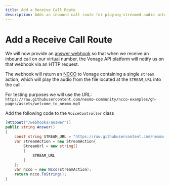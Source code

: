 ```yaml
---
title: Add a Receive Call Route
description: Adds an inbound call route for playing streamed audio into a call
---
```


# Add a Receive Call Route

We will now provide an [answer webhook](/voice/voice-api/webhook-reference#answer-webhook) so that when we receive an inbound call on our virtual number, the Vonage API platform will notify us on that webhook via an HTTP request.

The webhook will return an [NCCO](/voice/voice-api/ncco-reference) to Vonage containing a single `stream` action, which will play the audio from the file located at the `STREAM_URL` into the call.

For testing purposes we will use the URL: `https://raw.githubusercontent.com/nexmo-community/ncco-examples/gh-pages/assets/welcome_to_nexmo.mp3`

Add the following code to the `VoiceController` class

```csharp
[HttpGet("/webhooks/answer")]
public string Answer()
{
    const string STREAM_URL = "https://raw.githubusercontent.com/nexmo-community/ncco-examples/gh-pages/assets/welcome_to_nexmo.mp3";
    var streamAction = new StreamAction{
        StreamUrl = new string[]
        {
            STREAM_URL
        }
    };
    var ncco = new Ncco(streamAction);
    return ncco.ToString();
}
```
